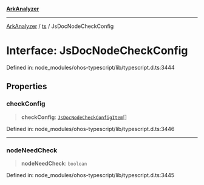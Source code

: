 [**ArkAnalyzer**](../../../../README.md)

***

[ArkAnalyzer](../../../../globals.md) / [ts](../README.md) / JsDocNodeCheckConfig

# Interface: JsDocNodeCheckConfig

Defined in: node\_modules/ohos-typescript/lib/typescript.d.ts:3444

## Properties

### checkConfig

> **checkConfig**: [`JsDocNodeCheckConfigItem`](JsDocNodeCheckConfigItem.md)[]

Defined in: node\_modules/ohos-typescript/lib/typescript.d.ts:3446

***

### nodeNeedCheck

> **nodeNeedCheck**: `boolean`

Defined in: node\_modules/ohos-typescript/lib/typescript.d.ts:3445
